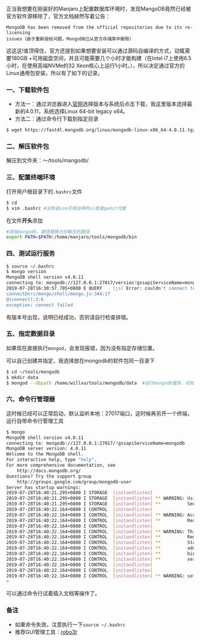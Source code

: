 正当我想要在刚装好的Manjaro上配置数据库环境时，发现MangoDB竟然已经被官方软件源移除了，官方文档赫然写着公告：

```
MongoDB has been removed from the official repositories due to its re-licensing 
issues（由于重新授权问题，MongoDB已从官方存储库中删除）
```

这这这!谁顶得住，官方还提到如果想要安装可以通过源码自编译的方式，动辄需要180GB +可用磁盘空间，并且可能需要几个小时才能构建（在Intel i7上使用6.5小时，在使用高端NVMe的32 Xeon核心上运行1小时。），所以决定通过官方的Linux通用包安装，所以有了如下的记录。

<!--more-->

### 一、下载软件包

- 方法一：通过浏览器进入[官网](https://www.mongodb.com/download-center/community)选择版本与系统后点击下载，我这里版本选择最新的4.0.11，系统选择Linux 64-bit legacy x64。
- 方法二：通过命令行下载到指定目录

```bash
$ wget https://fastdl.mongodb.org/linux/mongodb-linux-x86_64-4.0.11.tgz
```

### 二、解压软件包

解压到文件夹：～/tools/mangodb/

### 三、配置终端环境

打开用户根目录下的`.bashrc`文件

```bash
$ cd
$ vim .bashrc #没有装vim可用自带的vi或者gedit代替
```

在文件**开头**添加

```bash
#添加mongodb，路径替换为你解压的路径
export PATH=$PATH:/home/manjaro/tools/mongodb/bin
```

### 四、测试运行服务

```bash
$ source ~/.bashrc
$ mongo version
MongoDB shell version v4.0.11
connecting to: mongodb://127.0.0.1:27017/version?gssapiServiceName=mongodb
2019-07-28T16:30:57.705+0800 E QUERY    [js] Error: couldn't connect to server 127.0.0.1:27017, connection attempt failed: SocketException: Error connecting to 127.0.0.1:27017 :: caused by :: Connection refused :
connect@src/mongo/shell/mongo.js:344:17
@(connect):2:6
exception: connect failed
```

有版本号出现，说明已经成功，否则请自行检查排错。

### 五、指定数据目录

如果现在直接执行`mongod`，会发现报错，因为没有指定存储位置。

可以自己创建并指定，我选择放在mongodb的软件包同一目录下

```bash
$ cd ~/tools/mongodb
$ mkdir data
$ mongod --dbpath /home/willxu/tools/mongodb/data  #运行mongodb服务，初始化
```

### 六、命令行管理器

这时候已经可以正常启动，默认监听本地：27017端口，这时候再另开一个终端，运行自带命令行管理工具

```bash
$ mongo
MongoDB shell version v4.0.11
connecting to: mongodb://127.0.0.1:27017/?gssapiServiceName=mongodb
MongoDB server version: 4.0.11
Welcome to the MongoDB shell.
For interactive help, type "help".
For more comprehensive documentation, see
	http://docs.mongodb.org/
Questions? Try the support group
	http://groups.google.com/group/mongodb-user
Server has startup warnings: 
2019-07-28T16:40:21.295+0800 I STORAGE  [initandlisten] 
2019-07-28T16:40:21.295+0800 I STORAGE  [initandlisten] ** WARNING: Using the XFS filesystem is strongly recommended with the WiredTiger storage engine
2019-07-28T16:40:21.295+0800 I STORAGE  [initandlisten] **          See http://dochub.mongodb.org/core/prodnotes-filesystem
2019-07-28T16:40:22.164+0800 I CONTROL  [initandlisten] 
2019-07-28T16:40:22.164+0800 I CONTROL  [initandlisten] ** WARNING: Access control is not enabled for the database.
2019-07-28T16:40:22.164+0800 I CONTROL  [initandlisten] **          Read and write access to data and configuration is unrestricted.
2019-07-28T16:40:22.164+0800 I CONTROL  [initandlisten] 
2019-07-28T16:40:22.164+0800 I CONTROL  [initandlisten] ** WARNING: This server is bound to localhost.
2019-07-28T16:40:22.164+0800 I CONTROL  [initandlisten] **          Remote systems will be unable to connect to this server. 
2019-07-28T16:40:22.164+0800 I CONTROL  [initandlisten] **          Start the server with --bind_ip <address> to specify which IP 
2019-07-28T16:40:22.164+0800 I CONTROL  [initandlisten] **          addresses it should serve responses from, or with --bind_ip_all to
2019-07-28T16:40:22.164+0800 I CONTROL  [initandlisten] **          bind to all interfaces. If this behavior is desired, start the
2019-07-28T16:40:22.164+0800 I CONTROL  [initandlisten] **          server with --bind_ip 127.0.0.1 to disable this warning.
2019-07-28T16:40:22.164+0800 I CONTROL  [initandlisten] 
2019-07-28T16:40:22.164+0800 I CONTROL  [initandlisten] 
2019-07-28T16:40:22.164+0800 I CONTROL  [initandlisten] ** WARNING: soft rlimits too low. rlimits set to 31125 processes, 1048576 files. Number of processes should be at least 524288 : 0.5 times number of files.
> 

```

可以通过命令行试着插入文档等操作了。

### 备注

- 如果命令失效，注意执行一下`source ~/.bashrc`
- 推荐GUI管理工具：[robo3t](https://robomongo.org/)